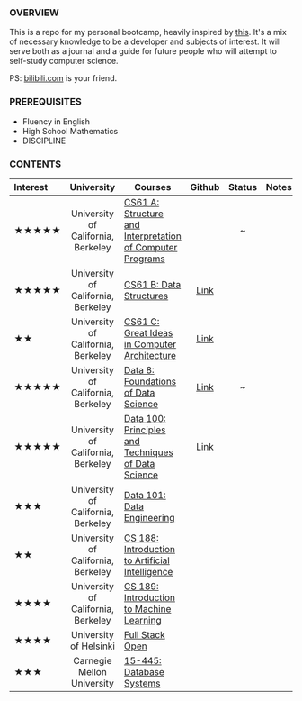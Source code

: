 ### OVERVIEW

This is a repo for my personal bootcamp, heavily inspired by [this](https://www.reddit.com/r/learnprogramming/comments/ortnef/a_super_harsh_guide_to_learning_computer_science/). It's a mix of necessary knowledge to be a developer and subjects of interest. It will serve both as a journal and a guide for future people who will attempt to self-study computer science.

PS: [bilibili.com](https://www.bilibili.com/) is your friend.

### PREREQUISITES

- Fluency in English
- High School Mathematics
- DISCIPLINE

### CONTENTS

|Interest|University|Courses|Github|Status|Notes|
|:-|:-:|-|:-:|:-:|-|
|★★★★★|University of California, Berkeley|[CS61 A: Structure and Interpretation of Computer Programs](https://cs61a.org/)||~||
|★★★★★|University of California, Berkeley|[CS61 B: Data Structures](https://sp21.datastructur.es/)|[Link](https://github.com/orgs/Berkeley-CS61B/repositories)|||
|★★|University of California, Berkeley|[CS61 C: Great Ideas in Computer Architecture](https://cs61c.org/fa22/)|[Link](https://github.com/orgs/61c-teach/repositories)|||
|★★★★★|University of California, Berkeley|[Data 8: Foundations of Data Science](http://data8.org/fa22/)|[Link](https://github.com/orgs/data-8/repositories)|~||
|★★★★★|University of California, Berkeley|[Data 100: Principles and Techniques of Data Science](https://ds100.org/sp22/)|[Link](https://github.com/orgs/DS-100/repositories)|||
|★★★|University of California, Berkeley|[Data 101: Data Engineering](https://data101.org/)||||
|★★|University of California, Berkeley|[CS 188: Introduction to Artificial Intelligence](https://inst.eecs.berkeley.edu/~cs188/fa22/)||||
|★★★★|University of California, Berkeley|[CS 189: Introduction to Machine Learning](https://people.eecs.berkeley.edu/~jrs/189/)||||
|★★★★|University of Helsinki|[Full Stack Open](https://fullstackopen.com/en/)||||
|★★★|Carnegie Mellon University|[15-445: Database Systems](https://15445.courses.cs.cmu.edu/fall2022/)||||
